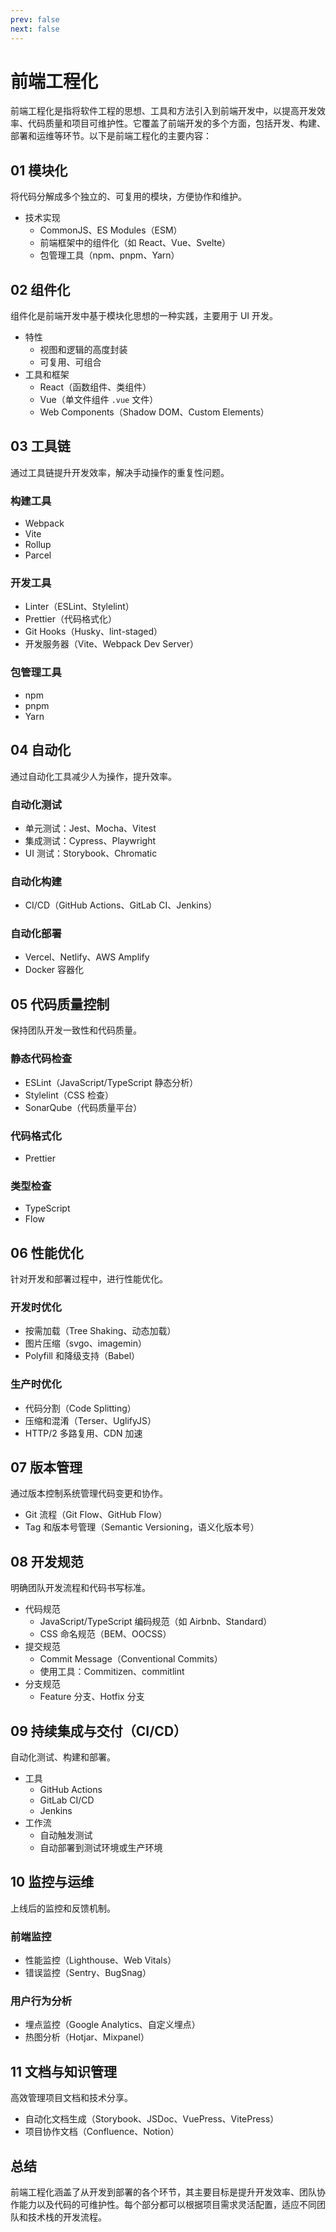 ```yaml
---
prev: false
next: false
---
```


# 前端工程化

前端工程化是指将软件工程的思想、工具和方法引入到前端开发中，以提高开发效率、代码质量和项目可维护性。它覆盖了前端开发的多个方面，包括开发、构建、部署和运维等环节。以下是前端工程化的主要内容：

## 01 模块化

将代码分解成多个独立的、可复用的模块，方便协作和维护。

- 技术实现
  - CommonJS、ES Modules（ESM）
  - 前端框架中的组件化（如 React、Vue、Svelte）
  - 包管理工具（npm、pnpm、Yarn）

## 02 组件化

组件化是前端开发中基于模块化思想的一种实践，主要用于 UI 开发。

- 特性
  - 视图和逻辑的高度封装
  - 可复用、可组合
- 工具和框架
  - React（函数组件、类组件）
  - Vue（单文件组件 `.vue` 文件）
  - Web Components（Shadow DOM、Custom Elements）

## 03 工具链

通过工具链提升开发效率，解决手动操作的重复性问题。

### 构建工具

- Webpack
- Vite
- Rollup
- Parcel

### 开发工具

- Linter（ESLint、Stylelint）
- Prettier（代码格式化）
- Git Hooks（Husky、lint-staged）
- 开发服务器（Vite、Webpack Dev Server）

### 包管理工具

- npm
- pnpm
- Yarn

## 04 自动化

通过自动化工具减少人为操作，提升效率。

### 自动化测试

- 单元测试：Jest、Mocha、Vitest
- 集成测试：Cypress、Playwright
- UI 测试：Storybook、Chromatic

### 自动化构建

- CI/CD（GitHub Actions、GitLab CI、Jenkins）

### 自动化部署

- Vercel、Netlify、AWS Amplify
- Docker 容器化

## 05 代码质量控制

保持团队开发一致性和代码质量。

### 静态代码检查

- ESLint（JavaScript/TypeScript 静态分析）
- Stylelint（CSS 检查）
- SonarQube（代码质量平台）

### 代码格式化

- Prettier

### 类型检查

- TypeScript
- Flow

## 06 性能优化

针对开发和部署过程中，进行性能优化。

### 开发时优化

- 按需加载（Tree Shaking、动态加载）
- 图片压缩（svgo、imagemin）
- Polyfill 和降级支持（Babel）

### 生产时优化

- 代码分割（Code Splitting）
- 压缩和混淆（Terser、UglifyJS）
- HTTP/2 多路复用、CDN 加速

## 07 版本管理

通过版本控制系统管理代码变更和协作。

- Git 流程（Git Flow、GitHub Flow）
- Tag 和版本号管理（Semantic Versioning，语义化版本号）

## 08 开发规范

明确团队开发流程和代码书写标准。

- 代码规范
  - JavaScript/TypeScript 编码规范（如 Airbnb、Standard）
  - CSS 命名规范（BEM、OOCSS）
- 提交规范
  - Commit Message（Conventional Commits）
  - 使用工具：Commitizen、commitlint
- 分支规范
  - Feature 分支、Hotfix 分支

## 09 持续集成与交付（CI/CD）

自动化测试、构建和部署。

- 工具
  - GitHub Actions
  - GitLab CI/CD
  - Jenkins
- 工作流
  - 自动触发测试
  - 自动部署到测试环境或生产环境

## 10 监控与运维

上线后的监控和反馈机制。

### 前端监控

- 性能监控（Lighthouse、Web Vitals）
- 错误监控（Sentry、BugSnag）

### 用户行为分析

- 埋点监控（Google Analytics、自定义埋点）
- 热图分析（Hotjar、Mixpanel）

## 11 文档与知识管理

高效管理项目文档和技术分享。

- 自动化文档生成（Storybook、JSDoc、VuePress、VitePress）
- 项目协作文档（Confluence、Notion）

## 总结

前端工程化涵盖了从开发到部署的各个环节，其主要目标是提升开发效率、团队协作能力以及代码的可维护性。每个部分都可以根据项目需求灵活配置，适应不同团队和技术栈的开发流程。
